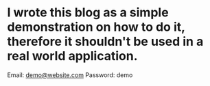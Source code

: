# I wrote this blog as a simple demonstration on how to do it, therefore it shouldn't be used in a real world application.

Email: demo@website.com
Password: demo
